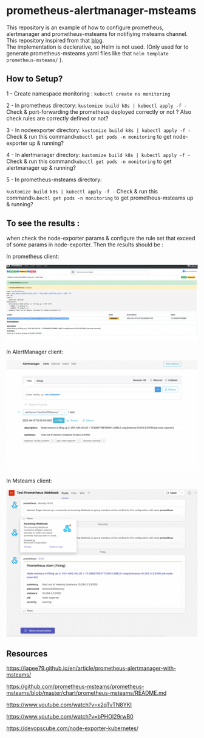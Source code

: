# prometheus-alertmanager-msteams

This repository is an example of how to configure prometheus, alertmanager and prometheus-msteams for notifiying msteams channel. This repository inspired from that [blog].  
The implementation is declerative, so Helm is not used. (Only used for to generate prometheus-msteams yaml files like that `helm template prometheus-msteams/`
 ).  
## How to Setup?
1 - Create namespace monitoring : `kubectl create ns monitoring`

2 - In prometheus directory:
` kustomize build k8s | kubectl apply -f -
`
Check & port-forwarding the prometheus deployed correctly or not ? Also check rules are correctly defined or not?

3 - In nodeexporter directory:
` kustomize build k8s | kubectl apply -f -
`
Check & run this command`kubectl get pods -n monitoring` to get node-exporter up & running?

4 - In alertmanager directory: ` kustomize build k8s | kubectl apply -f -
`
Check & run this command`kubectl get pods -n monitoring` to get alertmanager up & running?

5 - In prometheus-msteams directory:

` kustomize build k8s | kubectl apply -f -
`
Check & run this command`kubectl get pods -n monitoring` to get prometheus-msteams up & running?

## To see the results :
when check the node-exporter params & configure the rule set that exceed of some params in node-exporter.
Then the results should be :

In prometheus client:

![alt tag](https://github.com/ozgen/prometheus-alertmanager-msteams/blob/main/images/prometheus.png)


In AlertManager client:

![alt tag](https://github.com/ozgen/prometheus-alertmanager-msteams/blob/main/images/alertmanager.png)


In Msteams client:

![alt tag](https://github.com/ozgen/prometheus-alertmanager-msteams/blob/main/images/msteams.png)




## Resources

https://lapee79.github.io/en/article/prometheus-alertmanager-with-msteams/

https://github.com/prometheus-msteams/prometheus-msteams/blob/master/chart/prometheus-msteams/README.md


https://www.youtube.com/watch?v=x2qTvTN8YKI

https://www.youtube.com/watch?v=bPHOI29rwB0

https://devopscube.com/node-exporter-kubernetes/

[blog]: https://lapee79.github.io/en/article/prometheus-alertmanager-with-msteams/

